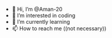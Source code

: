 - 👋 Hi, I’m @Aman-20
- 👀 I’m interested in coding
- 🌱 I’m currently learning
- 📫 How to reach me 
    ((not necessary))

<!---
Aman-20 is a ✨ special ✨ repository because of its `README.md` appears on your GitHub profile.
--->
